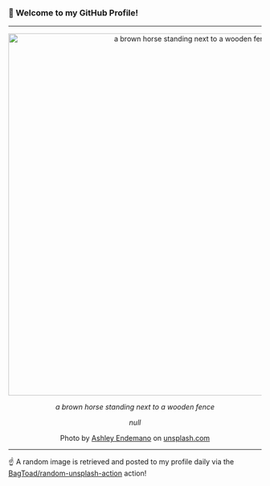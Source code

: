 ### 👋 Welcome to my GitHub Profile!

----

<div align="center">
  <img width="720" src="https://images.unsplash.com/photo-1709869432673-ffda479f0eb2?crop=entropy&cs=tinysrgb&fit=max&fm=jpg&ixid=M3w1NTI0OTR8MHwxfHJhbmRvbXx8fHx8fHx8fDE3NTkwMzk5NzZ8&ixlib=rb-4.1.0&q=80&w=1080" alt="a brown horse standing next to a wooden fence">
  
  <em>a brown horse standing next to a wooden fence</em>
  
  <em>null</em>
  
  Photo by [Ashley Endemano](http://www.wildcreativeco.com) on [unsplash.com](https://unsplash.com/)
</div>

----

☝️ A random image is retrieved and posted to my profile daily via the [BagToad/random-unsplash-action](https://github.com/BagToad/random-unsplash-action) action!
